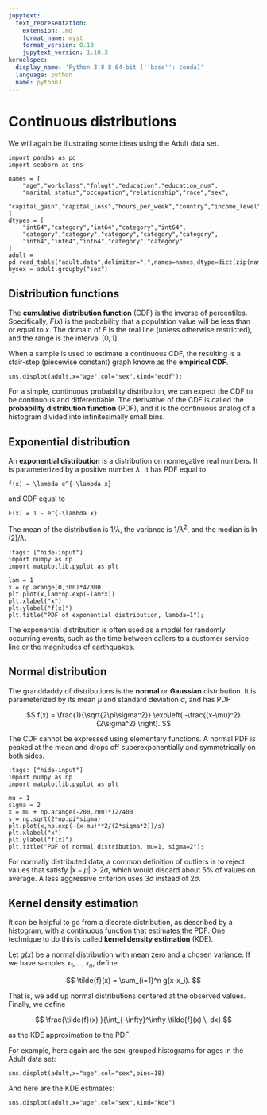 ```yaml
---
jupytext:
  text_representation:
    extension: .md
    format_name: myst
    format_version: 0.13
    jupytext_version: 1.10.3
kernelspec:
  display_name: 'Python 3.8.8 64-bit (''base'': conda)'
  language: python
  name: python3
---
```

# Continuous distributions

We will again be illustrating some ideas using the Adult data set.

```{code-cell} ipython3
import pandas as pd
import seaborn as sns

names = [ 
    "age","workclass","fnlwgt","education","education_num",
    "marital_status","occupation","relationship","race","sex",
    "capital_gain","capital_loss","hours_per_week","country","income_level"
]
dtypes = [ 
    "int64","category","int64","category","int64",
    "category","category","category","category","category",
    "int64","int64","int64","category","category"
]
adult = pd.read_table("adult.data",delimiter=",",names=names,dtype=dict(zip(names,dtypes)))
bysex = adult.groupby("sex")
```

## Distribution functions

The **cumulative distribution function** (CDF) is the inverse of percentiles. Specifically, $F(x)$ is the probability that a population value will be less than or equal to $x$. The domain of $F$ is the real line (unless otherwise restricted), and the range is the interval $[0,1]$.

When a sample is used to estimate a continuous CDF, the resulting is a stair-step (piecewise constant) graph known as the **empirical CDF**.

```{code-cell}
sns.displot(adult,x="age",col="sex",kind="ecdf");
```

For a simple, continuous probability distribution, we can expect the CDF to be continuous and differentiable. The derivative of the CDF is called the **probability distribution function** (PDF), and it is the continuous analog of a histogram divided into infinitesimally small bins. 


## Exponential distribution

An **exponential distribution** is a distribution on nonnegative real numbers. It is parameterized by a positive number $\lambda$. It has PDF equal to 

```{math}
f(x) = \lambda e^{-\lambda x}
```

and CDF equal to

```{math}
F(x) = 1 - e^{-\lambda x}.
```

The mean of the distribution is $1/\lambda$, the variance is $1/\lambda^2$, and the median is $\ln(2)/\lambda$.

```{code-cell}
:tags: ["hide-input"]
import numpy as np
import matplotlib.pyplot as plt

lam = 1
x = np.arange(0,300)*4/300
plt.plot(x,lam*np.exp(-lam*x))
plt.xlabel("x")
plt.ylabel("f(x)")
plt.title("PDF of exponential distribution, lambda=1");
```

The exponential distribution is often used as a model for randomly occurring events, such as the time between callers to a customer service line or the magnitudes of earthquakes.

## Normal distribution

The granddaddy of distributions is the **normal** or **Gaussian** distribution. It is parameterized by its mean $\mu$ and standard deviation $\sigma$, and has PDF

$$
f(x) = \frac{1}{\sqrt{2\pi\sigma^2}} \exp\left( -\frac{(x-\mu)^2}{2\sigma^2} \right).
$$

The CDF cannot be expressed using elementary functions. A normal PDF is peaked at the mean and drops off superexponentially and symmetrically on both sides.

```{code-cell}
:tags: ["hide-input"]
import numpy as np
import matplotlib.pyplot as plt

mu = 1
sigma = 2
x = mu + np.arange(-200,200)*12/400
s = np.sqrt(2*np.pi*sigma)
plt.plot(x,np.exp(-(x-mu)**2/(2*sigma*2))/s)
plt.xlabel("x")
plt.ylabel("f(x)")
plt.title("PDF of normal distribution, mu=1, sigma=2");
```

For normally distributed data, a common definition of outliers is to reject values that satisfy $|x-\mu|>2\sigma$, which would discard about 5% of values on average. A less aggressive criterion uses $3\sigma$ instead of $2\sigma$. 

## Kernel density estimation

It can be helpful to go from a discrete distribution, as described by a histogram, with a continuous function that estimates the PDF. One technique to do this is called **kernel density estimation** (KDE).

Let $g(x)$ be a normal distribution with mean zero and a chosen variance. If we have samples $x_1,\ldots,x_n$, define

$$
\tilde{f}(x) = \sum_{i=1}^n g(x-x_i).
$$

That is, we add up normal distributions centered at the observed values. Finally, we define

$$
\frac{\tilde{f}(x) }{\int_{-\infty}^\infty \tilde{f}(x) \, dx}
$$

as the KDE approximation to the PDF.

For example, here again are the sex-grouped histograms for ages in the Adult data set:

```{code-cell}
sns.displot(adult,x="age",col="sex",bins=18)
```

And here are the KDE estimates:

```{code-cell}
sns.displot(adult,x="age",col="sex",kind="kde")
```
